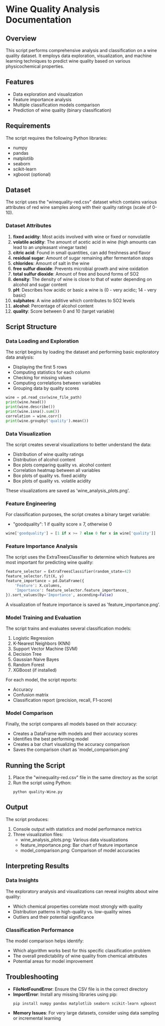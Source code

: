 # Wine Quality Analysis Documentation

## Overview

This script performs comprehensive analysis and classification on a wine quality dataset. It employs data exploration, visualization, and machine learning techniques to predict wine quality based on various physicochemical properties.

## Features

- Data exploration and visualization
- Feature importance analysis
- Multiple classification models comparison
- Prediction of wine quality (binary classification)

## Requirements

The script requires the following Python libraries:
- numpy
- pandas
- matplotlib
- seaborn
- scikit-learn
- xgboost (optional)

## Dataset

The script uses the "winequality-red.csv" dataset which contains various attributes of red wine samples along with their quality ratings (scale of 0-10).

### Dataset Attributes

1. **fixed acidity**: Most acids involved with wine or fixed or nonvolatile
2. **volatile acidity**: The amount of acetic acid in wine (high amounts can lead to an unpleasant vinegar taste)
3. **citric acid**: Found in small quantities, can add freshness and flavor
4. **residual sugar**: Amount of sugar remaining after fermentation stops
5. **chlorides**: Amount of salt in the wine
6. **free sulfur dioxide**: Prevents microbial growth and wine oxidation
7. **total sulfur dioxide**: Amount of free and bound forms of SO2
8. **density**: The density of wine is close to that of water depending on alcohol and sugar content
9. **pH**: Describes how acidic or basic a wine is (0 - very acidic; 14 - very basic)
10. **sulphates**: A wine additive which contributes to SO2 levels
11. **alcohol**: Percentage of alcohol content
12. **quality**: Score between 0 and 10 (target variable)

## Script Structure

### Data Loading and Exploration

The script begins by loading the dataset and performing basic exploratory data analysis:
- Displaying the first 5 rows
- Computing statistics for each column
- Checking for missing values
- Computing correlations between variables
- Grouping data by quality scores

```python
wine = pd.read_csv(wine_file_path)
print(wine.head())
print(wine.describe())
print(wine.isna().sum())
correlation = wine.corr()
print(wine.groupby('quality').mean())
```

### Data Visualization

The script creates several visualizations to better understand the data:
- Distribution of wine quality ratings
- Distribution of alcohol content
- Box plots comparing quality vs. alcohol content
- Correlation heatmap between all variables 
- Box plots of quality vs. fixed acidity
- Box plots of quality vs. volatile acidity

These visualizations are saved as 'wine_analysis_plots.png'.

### Feature Engineering

For classification purposes, the script creates a binary target variable:
- "goodquality": 1 if quality score ≥ 7, otherwise 0

```python
wine['goodquality'] = [1 if x >= 7 else 0 for x in wine['quality']]
```

### Feature Importance Analysis

The script uses the ExtraTreesClassifier to determine which features are most important for predicting wine quality:

```python
feature_selector = ExtraTreesClassifier(random_state=42)
feature_selector.fit(X, y)
feature_importance = pd.DataFrame({
    'Feature': X.columns,
    'Importance': feature_selector.feature_importances_
}).sort_values(by='Importance', ascending=False)
```

A visualization of feature importance is saved as 'feature_importance.png'.

### Model Training and Evaluation

The script trains and evaluates several classification models:
1. Logistic Regression
2. K-Nearest Neighbors (KNN)
3. Support Vector Machine (SVM)
4. Decision Tree
5. Gaussian Naive Bayes
6. Random Forest
7. XGBoost (if installed)

For each model, the script reports:
- Accuracy
- Confusion matrix
- Classification report (precision, recall, F1-score)

### Model Comparison

Finally, the script compares all models based on their accuracy:
- Creates a DataFrame with models and their accuracy scores
- Identifies the best performing model
- Creates a bar chart visualizing the accuracy comparison
- Saves the comparison chart as 'model_comparison.png'

## Running the Script

1. Place the "winequality-red.csv" file in the same directory as the script
2. Run the script using Python:
   ```
   python quality-Wine.py
   ```

## Output

The script produces:
1. Console output with statistics and model performance metrics
2. Three visualization files:
   - wine_analysis_plots.png: Various data visualizations
   - feature_importance.png: Bar chart of feature importance
   - model_comparison.png: Comparison of model accuracies

## Interpreting Results

### Data Insights
The exploratory analysis and visualizations can reveal insights about wine quality:
- Which chemical properties correlate most strongly with quality
- Distribution patterns in high-quality vs. low-quality wines
- Outliers and their potential significance

### Classification Performance
The model comparison helps identify:
- Which algorithm works best for this specific classification problem
- The overall predictability of wine quality from chemical attributes
- Potential areas for model improvement

## Troubleshooting

- **FileNotFoundError**: Ensure the CSV file is in the correct directory
- **ImportError**: Install any missing libraries using pip:
  ```
  pip install numpy pandas matplotlib seaborn scikit-learn xgboost
  ```
- **Memory Issues**: For very large datasets, consider using data sampling or incremental learning
